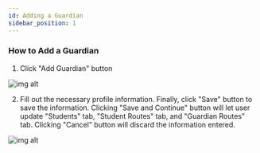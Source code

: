```yaml
---
id: Adding a Guardian
sidebar_position: 1
---
```


### How to Add a Guardian

1. Click "Add Guardian" button

![img alt](/img/guardians-add.PNG)

2. Fill out the necessary profile information. Finally, click "Save" button to save the information. Clicking "Save and Continue" button will let user update "Students" tab, "Student Routes" tab, and "Guardian Routes" tab. Clicking "Cancel" button will discard the information entered.

![img alt](/img/guardians-form-save-or-cancel.PNG)